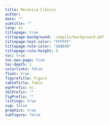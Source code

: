 ```yaml
---
title: Mecánica Clásica
author: 
date: ""
subtitle: ""
lang: es
titlepage: true
titlepage-background: .compile/background.pdf
titlepage-text-color: "FFFFFF"
titlepage-rule-color: "360049"
titlepage-rule-height: 0
toc: true
toc-own-page: true
toc-depth: 1
colorlinks: false
float: true
figureTitle: Figura
tableTitle: Tabla
eqnPrefix: ec.
tblPrefix: ""
figPrefix: ""
listings: true
svg: false
graphics: true
subfigure: false
---
```


